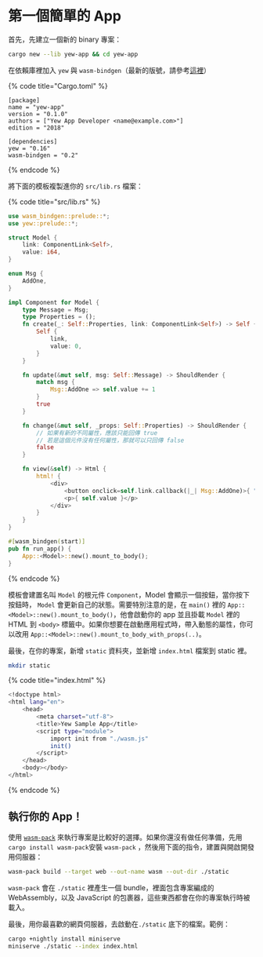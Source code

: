 # 第一個簡單的 App

首先，先建立一個新的 binary 專案：

```bash
cargo new --lib yew-app && cd yew-app
```

在依賴庫裡加入 `yew` 與 `wasm-bindgen`（最新的版號，請參考[這裡](https://docs.rs/yew)）

{% code title="Cargo.toml" %}

```text
[package]
name = "yew-app"
version = "0.1.0"
authors = ["Yew App Developer <name@example.com>"]
edition = "2018"

[dependencies]
yew = "0.16"
wasm-bindgen = "0.2"
```

{% endcode %}

將下面的模板複製進你的 `src/lib.rs` 檔案：

{% code title="src/lib.rs" %}

```rust
use wasm_bindgen::prelude::*;
use yew::prelude::*;

struct Model {
    link: ComponentLink<Self>,
    value: i64,
}

enum Msg {
    AddOne,
}

impl Component for Model {
    type Message = Msg;
    type Properties = ();
    fn create(_: Self::Properties, link: ComponentLink<Self>) -> Self {
        Self {
            link,
            value: 0,
        }
    }

    fn update(&mut self, msg: Self::Message) -> ShouldRender {
        match msg {
            Msg::AddOne => self.value += 1
        }
        true
    }

    fn change(&mut self, _props: Self::Properties) -> ShouldRender {
        // 如果有新的不同屬性，應該只能回傳 true
        // 若是這個元件沒有任何屬性，那就可以只回傳 false
        false
    }

    fn view(&self) -> Html {
        html! {
            <div>
                <button onclick=self.link.callback(|_| Msg::AddOne)>{ "+1" }</button>
                <p>{ self.value }</p>
            </div>
        }
    }
}

#[wasm_bindgen(start)]
pub fn run_app() {
    App::<Model>::new().mount_to_body();
}
```

{% endcode %}

模板會建置名叫 `Model` 的根元件 `Component`，Model 會顯示一個按鈕，當你按下按鈕時， `Model` 會更新自己的狀態。需要特別注意的是，在 `main()` 裡的 `App::<Model>::new().mount_to_body()`，他會啟動你的 app 並且掛載 `Model` 裡的 HTML 到 `<body>` 標籤中。如果你想要在啟動應用程式時，帶入動態的屬性，你可以改用 `App::<Model>::new().mount_to_body_with_props(..)`。

最後，在你的專案，新增 `static` 資料夾，並新增 `index.html` 檔案到 static 裡。

```bash
mkdir static
```

{% code title="index.html" %}

```bash
<!doctype html>
<html lang="en">
    <head>
        <meta charset="utf-8">
        <title>Yew Sample App</title>
        <script type="module">
            import init from "./wasm.js"
            init()
        </script>
    </head>
    <body></body>
</html>
```

{% endcode %}

## 執行你的 App！

使用 [`wasm-pack`](https://rustwasm.github.io/docs/wasm-pack/) 來執行專案是比較好的選擇。如果你還沒有做任何準備，先用`cargo install wasm-pack`安裝 `wasm-pack` ，然後用下面的指令，建置與開啟開發用伺服器：

```bash
wasm-pack build --target web --out-name wasm --out-dir ./static
```

`wasm-pack` 會在 `./static` 裡產生一個 bundle，裡面包含專案編成的 WebAssembly，以及 JavaScript 的包裹器，這些東西都會在你的專案執行時被載入。

最後，用你最喜歡的網頁伺服器，去啟動在`./static` 底下的檔案。範例：

```bash
cargo +nightly install miniserve
miniserve ./static --index index.html
```
